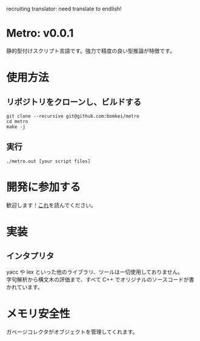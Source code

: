 recruiting translator: need translate to endlish!

# Metro: v0.0.1
静的型付けスクリプト言語です。強力で精度の良い型推論が特徴です。

# 使用方法
## リポジトリをクローンし、ビルドする
```
git clone --recursive git@github.com:bomkei/metro
cd metro
make -j
```

## 実行
```
./metro.out [your script files]
```

# 開発に参加する
歓迎します！[これ](CONTRIBUTE.md)を読んでください。

# 実装
## インタプリタ
yacc や lex といった他のライブラリ、ツールは一切使用しておりません。<br>
字句解析から構文木の評価まで、すべて C++ でオリジナルのソースコードが書かれています。

# メモリ安全性
ガベージコレクタがオブジェクトを管理してくれます。

